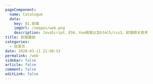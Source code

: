 ```yaml
---
pageComponent:
  name: Catalogue
  data:
    key: 01.前端
    imgUrl: /images/web.png
    description: JavaScript、ES6、Vue框架以及html5/css3，前端相关技术
title: 前端基础
categories:
  - 目录页
date: 2020-03-11 21:50:53
permalink: /web
sidebar: false
article: false
comment: false
editLink: false
---
```

